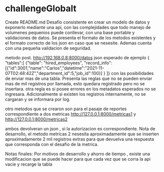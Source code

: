 # challengeGlobalt
Create README.md
Desafio consistente en crear un modelo de datos y exponerlo mediante una api, con las complejidades que todo manejo de volumenes pequenios puede conllevar, con una base portable y validaciones de datos.
Se presenta el formato de los metodos existentes y el formato correcto de los json en caso que se nesesite.
Ademas cuenta con una pequeña validacion de seguridad.

metodo post.
http://192.168.0.8:8000/datos
json esperado de ejemplo
{ "tables":[
     {"table": "hired_employees",
    "record_info": [{"id":3001,"name":"Carlos","datetime":"2021-11-07T02:48:42Z","department_id":5,"job_id":100}] } ]}
con las posibilidades de enviar mas de una tabla.
Presenta las reglas que no se pueden enviar mas de mil registros por llamada, esto quedara registrado pero no se insertara.
otra regla es si posee errores en los metadatos esperados no se ingresara.
Adicionalmente si existen los registros internamente, no se cargaran y se informara por log.

otro metodos que se crearon son para el pasaje de reportes correspondiente a dos metricas
http://127.0.0.1:8000/metricas1
y
http://127.0.0.1:8000/metricas2

ambos devolveran un json , si la autorizacion es correspondiente.
Nota de desarrollo, el metodo metricas 2 nesesita aproximadamente que se inserten aproximadamente 2 mil registros extras para que devuelva una respuesta que corresponda con el desafio de la metrica.

Notas finales:
Por motivos de desarrollo y ahorro de tiempo , existe una modificacion que se puede hacer para que cada vez que se corra la api vacie y recarge la tabla